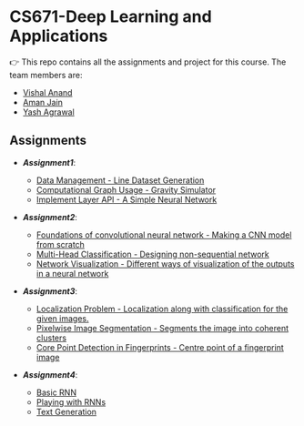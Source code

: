 # CS671-Deep Learning and Applications 
:point_right:  This repo contains all the assignments and project for this course. The team members are:
  -  [Vishal Anand](https://github.com/Vishal1541)
  -  [Aman Jain](https://github.com/amanjain25/)
  -  [Yash Agrawal](https://github.com/YashAgrawal0)

## Assignments

  -  _**Assignment1**_:
     -  [Data Management - Line Dataset Generation](https://github.com/Vishal1541/DeepLearning/tree/master/Assingment1/Task1_Images)
     -  [Computational Graph Usage - Gravity Simulator](https://github.com/Vishal1541/DeepLearning/tree/master/Assingment1/Task2_CompGraph)
     -  [Implement Layer API - A Simple Neural Network](https://github.com/Vishal1541/DeepLearning/tree/master/Assingment1/Task3_NN)


  -  _**Assignment2**_:
     -  [Foundations of convolutional neural network - Making a CNN model from scratch](https://github.com/Vishal1541/DeepLearning/tree/master/Assignment2/Task1_CNN)
     -  [Multi-Head Classification - Designing non-sequential network](https://github.com/Vishal1541/DeepLearning/tree/master/Assignment2/Task2_MultiHead)
     -  [Network Visualization - Different ways of visualization of the outputs in a neural network](https://github.com/Vishal1541/DeepLearning/tree/master/Assignment2/Task3_Visualization)

  -  _**Assignment3**_:
     -  [Localization Problem - Localization along with classification for the given images.](https://github.com/Vishal1541/DeepLearning/tree/master/Assignment3/Task1_Localization)
     -  [Pixelwise Image Segmentation - Segments the image into coherent clusters](https://github.com/Vishal1541/DeepLearning/tree/master/Assingment1/Task2_Segmentation)
     -  [Core Point Detection in Fingerprints - Centre point of a fingerprint image](https://github.com/Vishal1541/DeepLearning/tree/master/Assingment1/Task3_Fingerprint)

  -  _**Assignment4**_:
     -  [Basic RNN](https://github.com/Vishal1541/DeepLearning/tree/master/Assignment4)
     -  [Playing with RNNs](https://github.com/Vishal1541/DeepLearning/tree/master/Assignment4)
     -  [Text Generation](https://github.com/Vishal1541/DeepLearning/tree/master/Assignment4)
